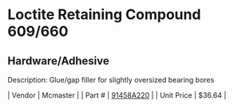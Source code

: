 # Loctite Retaining Compound 609/660
## Hardware/Adhesive
Description: 	Glue/gap filler for slightly oversized bearing bores 

| Vendor | Mcmaster | 
| Part # | [91458A220](http://www.mcmaster.com/) | 
| Unit Price | $36.64 | 
